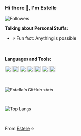 ### Hi there 👋, I'm Estelle

![Followers](https://img.shields.io/github/followers/Xuechunqiu?label=Follw&style=social)

**Talking about Personal Stuffs:**
- ⚡ Fun fact: Anything is possible

<br />

**Languages and Tools:**  

<code><img height="20" src="https://img.shields.io/badge/-Python-yellow?style=flat-square&logo=python"></code>
<code><img height="20" src="https://img.shields.io/badge/-Java-blue?style=flat-square&logo=java"></code>
<code><img height="20" src="https://img.shields.io/badge/-React-%23282C34?style=flat-square&logo=react"></code>
<code><img height="20" src="https://img.shields.io/badge/-Git-%23F05032?style=flat-square&logo=git&logoColor=%23ffffff"></code>
<code><img height="20" src="https://img.shields.io/badge/-VSCode-%23007ACC?style=flat-square&logo=visual-studio-code"></code>
<code><img height="20" src="https://img.shields.io/badge/-SQLite-%23282C34?style=flat-square&logo=sqlite"></code>
<code><img height="20" src="https://img.shields.io/pypi/djversions/djangorestframework"></code>


<br />

![Estelle's GitHub stats](https://github-readme-stats.vercel.app/api?username=Xuechunqiu&show_icons=true)

<br />

![Top Langs](https://github-readme-stats.vercel.app/api/top-langs/?username=Xuechunqiu&layout=compact)

<br />

From [Estelle](https://github.com/Xuechunqiu) ⭐️ 
